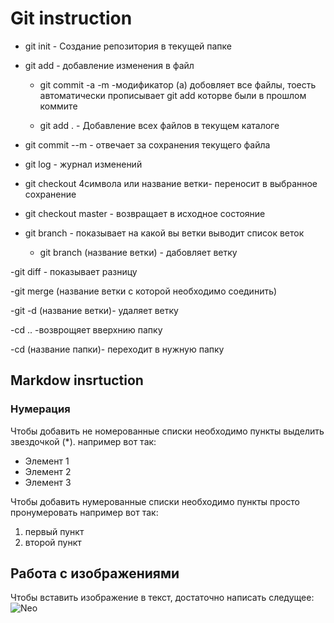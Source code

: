 # Git instruction

 - git init - Создание репозитория в текущей папке 

- git add - добавление изменения в файл

  - git commit -a -m -модификатор (a) добовляет все файлы, тоесть автоматически прописывает git add  которве были в прошлом коммите 

  - git add . - Добавление всех файлов в текущем каталоге

- git commit --m - отвечает за сохранения текущего файла

- git log - журнал изменений 

- git checkout 4символа или название ветки- переносит в выбранное сохранение 

- git checkout master - возвращает в исходное состояние 

- git branch - показывает на какой вы ветки выводит список веток
  
   - git branch (название ветки) - дабовляет ветку
 
-git diff - показывает разницу

-git merge (название ветки с которой необходимо соединить)

-git -d (название ветки)- удаляет ветку

-cd .. -возврощяет вверхнию папку

-cd (название папки)- переходит в нужную папку 

## Markdow insrtuction 
 
 ### Нумерация
Чтобы добавить не номерованные списки необходимо пункты выделить звездочкой (*). например вот так:
* Элемент 1
* Элемент 2
* Элемент 3

Чтобы добавить нумерованные списки необходимо пункты просто пронумеровать например вот так:
1. первый пункт 
2. второй пункт

## Работа с изображениями

Чтобы вставить изображение в текст, достаточно написать следущее: ![Neo](1620832828_27-phonoteka_org-p-matritsa-fon-vektor-28.jpg)
